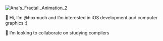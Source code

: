 ![Ana's_Fractal _Animation_2](https://github.com/hoxmuch/hoxmuch/assets/137812322/b23e0d47-8306-4ae2-9d39-783defafa9be)

👋 Hi, I’m @hoxmuch and I’m interested in iOS development and computer graphics :)
  
🌱 I’m looking to collaborate on studying compilers

<!---
hoxmuch/hoxmuch is a ✨ special ✨ repository because its `README.md` (this file) appears on your GitHub profile.
You can click the Preview link to take a look at your changes.
--->
